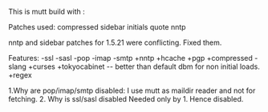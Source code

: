
This is mutt build with :

Patches used:
compressed
sidebar
initials
quote
nntp


nntp and sidebar patches for 1.5.21 were conflicting. Fixed them.


Features:
    -ssl
    -sasl
    -pop
    -imap
    -smtp
    +nntp
    +hcache
    +pgp
    +compressed
    -slang
    +curses
    +tokyocabinet -- better than default dbm for non initial loads.
    +regex


1.Why are pop/imap/smtp disabled:
    I use mutt as maildir reader and not for fetching.
2. Why is ssl/sasl disabled
    Needed only by 1. Hence disabled.

